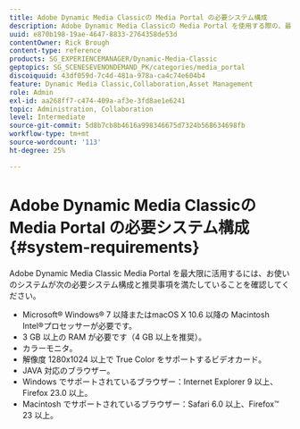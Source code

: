 ```yaml
---
title: Adobe Dynamic Media Classicの Media Portal の必要システム構成
description: Adobe Dynamic Media Classicの Media Portal を使用する際の、最適なエクスペリエンスを実現するための必要システム構成について説明します。
uuid: e870b198-19ae-4647-8833-2764358de53d
contentOwner: Rick Brough
content-type: reference
products: SG_EXPERIENCEMANAGER/Dynamic-Media-Classic
geptopics: SG_SCENESEVENONDEMAND_PK/categories/media_portal
discoiquuid: 43df059d-7c4d-481a-978a-ca4c74e604b4
feature: Dynamic Media Classic,Collaboration,Asset Management
role: Admin
exl-id: aa268ff7-c474-409a-af3e-3fd8ae1e6241
topic: Administration, Collaboration
level: Intermediate
source-git-commit: 5d8b7cb8b4616a998346675d7324b568634698fb
workflow-type: tm+mt
source-wordcount: '113'
ht-degree: 25%

---
```


# Adobe Dynamic Media Classicの Media Portal の必要システム構成 {#system-requirements}

Adobe Dynamic Media Classic Media Portal を最大限に活用するには、お使いのシステムが次の必要システム構成と推奨事項を満たしていることを確認してください。

* Microsoft® Windows® 7 以降またはmacOS X 10.6 以降の Macintosh Intel®プロセッサーが必要です。
* 3 GB 以上の RAM が必要です（4 GB 以上を推奨）。
* カラーモニタ。
* 解像度 1280x1024 以上で True Color をサポートするビデオカード。
* JAVA 対応のブラウザー。
* Windows でサポートされているブラウザー：Internet Explorer 9 以上、Firefox 23.0 以上。
* Macintosh でサポートされているブラウザー：Safari 6.0 以上、Firefox™ 23 以上。

